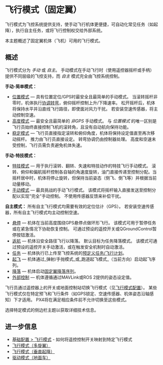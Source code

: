 # 飞行模式（固定翼）

飞行模式为飞控系统提供支持，使手动飞行机体更便捷，可自动化常见任务（如起降），执行自主任务，或将飞行控制权交给外部系统。

本主题概述了固定翼机体（飞机）可用的飞行模式。

## 概述

飞行模式分为 _手动_ 或 _自主_。
手动模式在手动飞行时（使用遥控器摇杆或手柄）提供不同层级的飞控支持，而 _自主_ 模式完全由飞控系统控制。

**手动-简单模式：**

- [位置模式](../flight_modes_fw/position.md) — 具有位置定位/GPS时最安全且最简单的手动模式。
  当滚转摇杆非零时，机体执行[协调转弯](https://en.wikipedia.org/wiki/Coordinated_flight)，俯仰摇杆控制上升/下降速率。
  松开摇杆后，机体将保持水平并沿直线飞行路径，即使面对风力干扰。
  若安装空速传感器，将主动控制空速。
- [高度模式](../flight_modes_fw/altitude.md) — 最安全且最简单的 _非GPS_ 手动模式。
  与 _位置模式_ 的唯一区别是飞行员始终直接控制飞机的滚转角，且没有自动航向保持功能。
- [稳定模式](../flight_modes_fw/stabilized.md) — 飞行员直接指定滚转和俯仰角度，机体将保持设定值直至再次移动摇杆。
  推力由飞行员直接设定。
  转弯协调仍由控制器处理。
  高度和空速未受控制，飞行员需负责避免机体失速。

**手动-特技模式：**

- [特技模式](../flight_modes_fw/acro.md) — 用于执行滚转、翻转、失速和特技动作的特技飞行手动模式。
  滚转、俯仰和偏航摇杆控制各自轴的角速度旋转，油门直接传递至控制分配。当摇杆居中时，机体将停止旋转，但保持当前姿态（侧飞、倒飞等）并根据当前动量移动。
- [手动模式](../flight_modes_fw/manual.md) — 最具挑战的手动飞行模式。
  该模式将摇杆输入直接发送至控制分配以实现"完全"手动控制。
  不使用传感器反馈来补偿干扰。

**自主模式：**
所有自主飞行模式均需要有效的定位估计（GPS）。
若安装空速传感器，所有自主飞行模式均主动控制空速。
- [悬停](../flight_modes_fw/hold.md) — 机体在当前高度围绕GPS悬停点做环形飞行。
  该模式可用于暂停任务或在紧急情况下协助恢复控制。
  可通过预设的遥控开关或QGroundControl暂停按钮激活。
- [返航](../flight_modes_fw/return.md) — 机体沿安全路径飞行以降落。
  默认目标为任务降落模式。
  该模式可通过预设的遥控开关手动激活，或在触发安全机制时自动激活。
- [任务](../flight_modes_fw/mission.md) — 机体执行已上传至飞控系统的[预定义任务/飞行计划](../flying/missions.md)。
- [起飞](../flight_modes_fw/takeoff.md) — 机体通过_弹射/手抛模式_或_跑道起飞模式_（当前方向）启动起飞序列。
- [降落](../flight_modes_fw/land.md) — 机体启动[固定翼降落序列](../flight_modes_fw/mission.md#mission-landing)。
- [外部控制](../flight_modes_fw/offboard.md) — 机体遵循通过MAVLink或ROS 2提供的姿态设定值。

飞行员通过遥控器上的开关或地面控制站切换飞行模式（见[飞行模式配置](../config/flight_mode.md)）。
某些飞行模式仅在特定预飞和飞行条件（如GPS锁定、空速传感器、机体姿态沿轴感知）下才适用。
PX4将在满足相应条件前不允许切换至这些模式。

选择特定模式的侧边栏主题以获取详细技术信息。

## 进一步信息

- [基础配置 > 飞行模式](../config/flight_mode.md) - 如何将遥控控制开关映射到特定飞行模式
- [飞行模式（多旋翼）](../flight_modes_mc/index.md)
- [飞行模式（垂直起降）](../flight_modes_vtol/index.md)
- [驱动模式（地面车）](../flight_modes_rover/index.md)